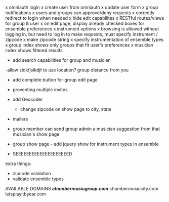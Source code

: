 x omniauth login
x create user from omniauth
x update user form
x group notifications
x users and groups can approve/deny requests
x correctly redirect to login when needed
x hide edit capabilites
x RESTful routes/views for group & user
x on edit page, display already checked boxes for ensemble preferences
x instrument options
x browsing is allowed without logging in, but need to log in to make requests, must specify instrument / zipcode
x make zipcode string
x specify instrumentation of ensemble types
x group index shows only groups that fit user's preferences
x musician index shows filtered results

- add search capabilities for group and musician


-allow sldkfjslkdjf to use location? group distance from you

- add complete button for group edit page
- preventing multiple invites
- add Geocoder
  - change zipcode on show page to city, state
- mailers
- group member can send group admin a musician suggestion from that musician's show page
- group show page - add jquery show for instrument types in ensemble

- SEEEEEEEEEEEEEEEEEEEED


extra things:
- zipcode validation
- validate ensemble types


AVAILABLE DOMAINS
***chambermusicgroup.com***
chambermusiccity.com
letsplayitbyear.com
